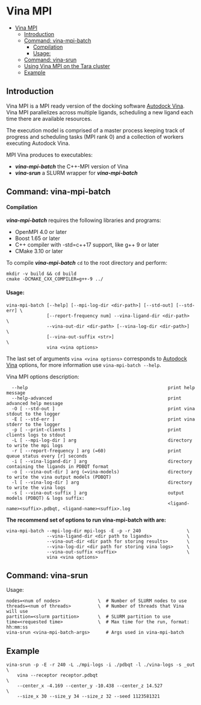 # Vina MPI

<!-- TOC -->

- [Vina MPI](#vina-mpi)
  - [Introduction](#introduction)
  - [Command: vina-mpi-batch](#command-vina-mpi-batch)
    - [Compilation](#compilation)
    - [Usage:](#usage)
  - [Command: vina-srun](#command-vina-srun)
  - [Using Vina MPI on the Tara cluster](#using-vina-mpi-on-the-tara-cluster)
  - [Example](#example)

<!-- /TOC -->

## Introduction
Vina MPI is a MPI ready version of the docking software [Autodock Vina](http://vina.scripps.edu/).
Vina MPI parallelizes across multiple ligands, scheduling a new ligand each time there are available resources.

The execution model is comprised of a master process keeping track of progress
and scheduling tasks (MPI rank 0) and a collection of workers executing Autodock Vina.

MPI Vina produces to executables:
  - **_vina-mpi-batch_** the C++-MPI version of Vina
  - **_vina-srun_** a SLURM wrapper for **_vina-mpi-batch_**

## Command: vina-mpi-batch

#### Compilation
**_vina-mpi-batch_** requires the following libraries and programs:
  - OpenMPI 4.0 or later
  - Boost 1.65 or later
  - C++ compiler with -std=c++17 support, like g++ 9 or later
  - CMake 3.10 or later

To compile **_vina-mpi-batch_** `cd` to the root directory and perform:

```
mkdir -v build && cd build
cmake -DCMAKE_CXX_COMPILER=g++-9 ../
```

#### Usage:

```
vina-mpi-batch [--help] [--mpi-log-dir <dir-path>] [--std-out] [--std-err] \
               [--report-frequency num] --vina-ligand-dir <dir-path>       \
               --vina-out-dir <dir-path> [--vina-log-dir <dir-path>]       \
               [--vina-out-suffix <str>]                                   \
               vina <vina options>
```

The last set of arguments `vina <vina options>` corresponds to [Autodock Vina](http://vina.scripps.edu/) options, for more information use `vina-mpi-batch --help`.


Vina MPI options description:

```
  --help                                                    print help message
  --help-advanced                                           print advanced help message
  -O [ --std-out ]                                          print vina stdout to the logger
  -E [ --std-err ]                                          print vina stderr to the logger
  -p [ --print-clients ]                                    print clients logs to stdout
  -L [ --mpi-log-dir ] arg                                  directory to write the mpi logs
  -r [ --report-frequency ] arg (=60)                       print queue status every [r] seconds
  -i [ --vina-ligand-dir ] arg                              directory containing the ligands in PDBQT format
  -o [ --vina-out-dir ] arg (=vina-models)                  directory to write the vina output models (PDBQT)
  -l [ --vina-log-dir ] arg                                 directory to write the vina logs
  -s [ --vina-out-suffix ] arg                              output models (PDBQT) & logs suffix:
                                                            <ligand-name><suffix>.pdbqt, <ligand-name><suffix>.log
```

**The recommend set of options to run vina-mpi-batch with are:**

```
vina-mpi-batch --mpi-log-dir mpi-logs -E -p -r 240                 \
               --vina-ligand-dir <dir path to ligands>             \
               --vina-out-dir <dir path for storing results>       \
               --vina-log-dir <dir path for storing vina logs>     \
               --vina-out-suffix <suffix>                          \
               vina <vina options>
```

## Command: vina-srun
Usage:

```
nodes=<num of nodes>              \  # Number of SLURM nodes to use
threads=<num of threads>          \  # Number of threads that Vina will use
partition=<slurm partition>       \  # SLURM partition to use
time=<requested time>             \  # Max time for the run, format: hh:mm:ss
vina-srun <vina-mpi-batch-args>      # Args used in vina-mpi-batch
```

## Example
```
vina-srun -p -E -r 240 -L ./mpi-logs -i ./pdbqt -l ./vina-logs -s _out \
    vina --receptor receptor.pdbqt                                     \
    --center_x -4.169 --center_y -10.438 --center_z 14.527             \
    --size_x 30 --size_y 34 --size_z 32 --seed 1123581321
```
